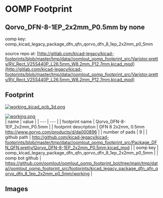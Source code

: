 # OOMP Footprint  
## Qorvo_DFN-8-1EP_2x2mm_P0.5mm  by none  
  
oomp key: oomp_kicad_legacy_package_dfn_qfn_qorvo_dfn_8_1ep_2x2mm_p0_5mm  
  
source repo at: [http://gitlab.com/kicad-legacy/kicad-footprints/blob/master/tmp/data//oomlout_oomp_footprint_src/Varistor.pretty/RV_Rect_V25S440P_L26.5mm_W8.2mm_P12.7mm.kicad_mod](http://gitlab.com/kicad-legacy/kicad-footprints/blob/master/tmp/data//oomlout_oomp_footprint_src/Varistor.pretty/RV_Rect_V25S440P_L26.5mm_W8.2mm_P12.7mm.kicad_mod)  
## Footprint  
  
[![working_kicad_pcb_3d.png](working_kicad_pcb_3d_600.png)](working_kicad_pcb_3d.png)  
  
[![working.png](working_600.png)](working.png)  
| name | value | 
| --- | --- | 
| footprint name | Qorvo_DFN-8-1EP_2x2mm_P0.5mm | 
| footprint description | DFN 8 2x2mm, 0.5mm http://www.qorvo.com/products/d/da000896 | 
| number of pads | 9 | 
| github path | http://github.com/kicad-legacy/kicad-footprints/blob/master/tmp/data//oomlout_oomp_footprint_src/Package_DFN_QFN.pretty/Qorvo_DFN-8-1EP_2x2mm_P0.5mm.kicad_mod | 
| oomp key | oomp_kicad_legacy_package_dfn_qfn_qorvo_dfn_8_1ep_2x2mm_p0_5mm | 
| oomp bot github | https://github.com/oomlout/oomlout_oomp_footprint_bot/tree/main/tmp/data//oomlout_oomp_footprint_src/footprints/kicad_legacy_package_dfn_qfn_qorvo_dfn_8_1ep_2x2mm_p0_5mm/working | 
## Images  
